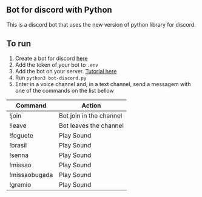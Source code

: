 ## Bot for discord with Python

This is a discord bot that uses the new version of python library for discord.

## To run

 1. Create a bot for discord [here](https://discord.com/developers/applications)
 2. Add the token of your bot to `.env`
 3. Add the bot on your server. [Tutorial here](https://discordpy.readthedocs.io/en/latest/discord.html)
 4. Run `python3 bot-discord.py `
 5. Enter in a voice channel and, in a text channel, send a messagem with one of the commands on the list bellow

| Command | Action |
|--|--|
| !join | Bot join in the channel |
| !leave | Bot leaves the channel |
| !foguete | Play Sound |
| !brasil | Play Sound |
| !senna | Play Sound |
| !missao | Play Sound |
| !missaobugada | Play Sound |
| !gremio | Play Sound |
